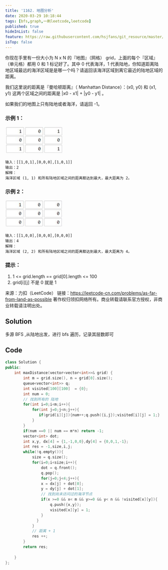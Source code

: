 ```yaml
---
title: '1162. 地图分析'
date: 2020-03-29 10:18:44
tags: [bfs,graph,一刷leetcode,leetcode]
published: true
hideInList: false
feature: https://raw.githubusercontent.com/hsjfans/git_resource/master/img/20200329101903.png
isTop: false
---
```

你现在手里有一份大小为 N x N 的『地图』（网格） grid，上面的每个『区域』（单元格）都用 0 和 1 标记好了。其中 0 代表海洋，1 代表陆地，你知道距离陆地区域最远的海洋区域是是哪一个吗？请返回该海洋区域到离它最近的陆地区域的距离。

我们这里说的距离是『曼哈顿距离』（ Manhattan Distance）：(x0, y0) 和 (x1, y1) 这两个区域之间的距离是 |x0 - x1| + |y0 - y1| 。

如果我们的地图上只有陆地或者海洋，请返回 -1。

### 示例 1：
![](https://raw.githubusercontent.com/hsjfans/git_resource/master/img/20200329101903.png)
```
输入：[[1,0,1],[0,0,0],[1,0,1]]
输出：2
解释： 
海洋区域 (1, 1) 和所有陆地区域之间的距离都达到最大，最大距离为 2。
```
### 示例 2：
![](https://raw.githubusercontent.com/hsjfans/git_resource/master/img/20200329101915.png)

```
输入：[[1,0,0],[0,0,0],[0,0,0]]
输出：4
解释： 
海洋区域 (2, 2) 和所有陆地区域之间的距离都达到最大，最大距离为 4。
```

### 提示：

1. 1 <= grid.length == grid[0].length <= 100
2. grid[i][j] 不是 0 就是 1

来源：力扣（LeetCode）
链接：https://leetcode-cn.com/problems/as-far-from-land-as-possible
著作权归领扣网络所有。商业转载请联系官方授权，非商业转载请注明出处。

## Solution

多源 BFS ,从陆地出发，进行 bfs 遍历，记录其层数即可



## Code

```c++
class Solution {
public:
    int maxDistance(vector<vector<int>>& grid) {
        int m = grid.size(), n = grid[0].size();
        queue<vector<int>> q;
        int visited[100][100]  = {0};
        int num = 0;
        // 找到所有的 陆地
        for(int i=0;i<m;i++){
            for(int j=0;j<n;j++){
               if(grid[i][j]){num++;q.push({i,j});visited[i][j] = 1;}
            }
        }
        if(num ==0 || num == m*n) return -1;
        vector<int> dot;
        int x,y, dx[4] = {1,-1,0,0},dy[4] = {0,0,1,-1};
        int res = -1,size,i,j;
        while(!q.empty()){
            size = q.size();
            for(i=0;i<size;i++){
                dot = q.front();
                q.pop();
                for(j=0;j<4;j++){
                x = dx[j] + dot[0];
                y = dy[j] + dot[1];
                // 找到尚未访问过的海洋节点
                if(x >=0 && x< m && y>=0 && y< n && !visited[x][y]){
                    q.push({x,y});
                    visited[x][y] = 1;
                }
              }
            }
            // 距离 + 1
            res ++;
        }
        return res;

    }
};
```

